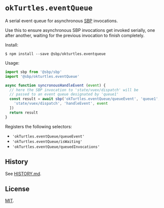 # `okTurtles.eventQueue`

A serial event queue for asynchronous [SBP](https://github.com/okTurtles/sbp-js) invocations.

Use this to ensure asynchronous SBP invocations get invoked serially, one after another, waiting for the previous invocation to finish completely.

Install:

```
$ npm install --save @sbp/okturtles.eventqueue
```

Usage:

```js
import sbp from '@sbp/sbp'
import '@sbp/okturtles.eventQueue'

async function syncronousHandleEvent (event) {
  // here the SBP invocation to 'state/vuex/dispatch' will be
  // passed to an event queue designated by 'queue1'
  const result = await sbp('okTurtles.eventQueue/queueEvent', 'queue1', [
    'state/vuex/dispatch', 'handleEvent', event
  ])
  return result
}
```

Registers the following selectors:

- `'okTurtles.eventQueue/queueEvent'`
- `'okTurtles.eventQueue/isWaiting'`
- `'okTurtles.eventQueue/queuedInvocations'`

## History

See [HISTORY.md](HISTORY.md).

## License

[MIT](LICENSE.txt).

